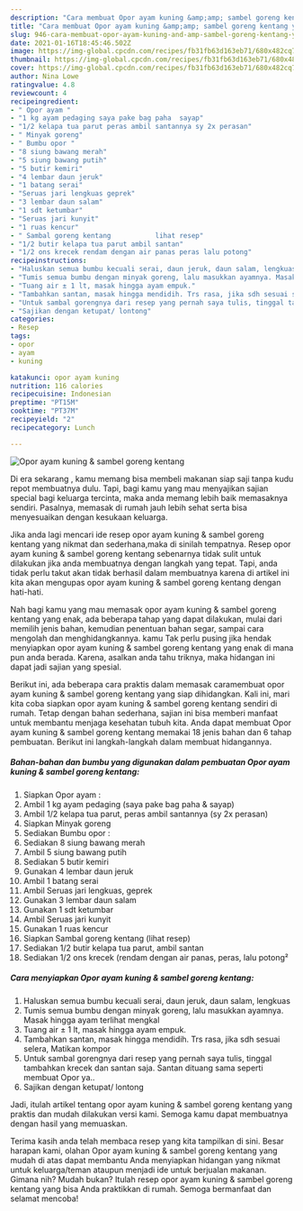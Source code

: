 ```yaml
---
description: "Cara membuat Opor ayam kuning &amp;amp; sambel goreng kentang yang enak dan Mudah Dibuat"
title: "Cara membuat Opor ayam kuning &amp;amp; sambel goreng kentang yang enak dan Mudah Dibuat"
slug: 946-cara-membuat-opor-ayam-kuning-and-amp-sambel-goreng-kentang-yang-enak-dan-mudah-dibuat
date: 2021-01-16T18:45:46.502Z
image: https://img-global.cpcdn.com/recipes/fb31fb63d163eb71/680x482cq70/opor-ayam-kuning-sambel-goreng-kentang-foto-resep-utama.jpg
thumbnail: https://img-global.cpcdn.com/recipes/fb31fb63d163eb71/680x482cq70/opor-ayam-kuning-sambel-goreng-kentang-foto-resep-utama.jpg
cover: https://img-global.cpcdn.com/recipes/fb31fb63d163eb71/680x482cq70/opor-ayam-kuning-sambel-goreng-kentang-foto-resep-utama.jpg
author: Nina Lowe
ratingvalue: 4.8
reviewcount: 4
recipeingredient:
- " Opor ayam "
- "1 kg ayam pedaging saya pake bag paha  sayap"
- "1/2 kelapa tua parut peras ambil santannya sy 2x perasan"
- " Minyak goreng"
- " Bumbu opor "
- "8 siung bawang merah"
- "5 siung bawang putih"
- "5 butir kemiri"
- "4 lembar daun jeruk"
- "1 batang serai"
- "Seruas jari lengkuas geprek"
- "3 lembar daun salam"
- "1 sdt ketumbar"
- "Seruas jari kunyit"
- "1 ruas kencur"
- " Sambal goreng kentang           lihat resep"
- "1/2 butir kelapa tua parut ambil santan"
- "1/2 ons krecek rendam dengan air panas peras lalu potong"
recipeinstructions:
- "Haluskan semua bumbu kecuali serai, daun jeruk, daun salam, lengkuas"
- "Tumis semua bumbu dengan minyak goreng, lalu masukkan ayamnya. Masak hingga ayam terlihat mengkal"
- "Tuang air ± 1 lt, masak hingga ayam empuk."
- "Tambahkan santan, masak hingga mendidih. Trs rasa, jika sdh sesuai selera, Matikan kompor"
- "Untuk sambal gorengnya dari resep yang pernah saya tulis, tinggal tambahkan krecek dan santan saja. Santan dituang sama seperti membuat Opor ya.."
- "Sajikan dengan ketupat/ lontong"
categories:
- Resep
tags:
- opor
- ayam
- kuning

katakunci: opor ayam kuning 
nutrition: 116 calories
recipecuisine: Indonesian
preptime: "PT15M"
cooktime: "PT37M"
recipeyield: "2"
recipecategory: Lunch

---
```



![Opor ayam kuning &amp; sambel goreng kentang](https://img-global.cpcdn.com/recipes/fb31fb63d163eb71/680x482cq70/opor-ayam-kuning-sambel-goreng-kentang-foto-resep-utama.jpg)

Di era  sekarang , kamu memang bisa membeli makanan siap saji tanpa kudu repot membuatnya dulu. Tapi, bagi kamu yang mau menyajikan sajian special bagi keluarga tercinta, maka anda memang lebih baik memasaknya sendiri. Pasalnya, memasak di rumah jauh lebih sehat serta bisa menyesuaikan dengan kesukaan keluarga.

Jika anda lagi mencari ide resep opor ayam kuning &amp; sambel goreng kentang yang nikmat dan sederhana,maka di sinilah tempatnya. Resep opor ayam kuning &amp; sambel goreng kentang  sebenarnya tidak sulit untuk dilakukan jika anda membuatnya dengan langkah yang tepat. Tapi, anda tidak perlu takut akan tidak berhasil dalam membuatnya 
karena di artikel ini kita akan mengupas opor ayam kuning &amp; sambel goreng kentang dengan hati-hati.  



Nah bagi kamu yang mau memasak opor ayam kuning &amp; sambel goreng kentang yang enak, ada beberapa tahap yang dapat dilakukan, mulai dari memilih jenis bahan, kemudian penentuan bahan segar, sampai cara mengolah dan menghidangkannya. kamu Tak perlu pusing jika hendak menyiapkan opor ayam kuning &amp; sambel goreng kentang yang enak di mana pun anda berada. Karena, asalkan anda  tahu triknya, maka hidangan ini dapat jadi sajian yang spesial.

Berikut ini, ada beberapa cara praktis  dalam memasak caramembuat opor ayam kuning &amp; sambel goreng kentang yang siap dihidangkan. Kali ini, mari kita coba siapkan opor ayam kuning &amp; sambel goreng kentang sendiri di rumah. Tetap dengan bahan sederhana, sajian ini bisa memberi manfaat untuk membantu menjaga kesehatan tubuh kita. Anda dapat membuat Opor ayam kuning &amp; sambel goreng kentang memakai 18 jenis bahan dan 6 tahap pembuatan. Berikut ini langkah-langkah dalam membuat hidangannya.

<!--inarticleads1-->

##### Bahan-bahan dan bumbu yang digunakan dalam pembuatan Opor ayam kuning &amp; sambel goreng kentang:

1. Siapkan  Opor ayam :
1. Ambil 1 kg ayam pedaging (saya pake bag paha &amp; sayap)
1. Ambil 1/2 kelapa tua parut, peras ambil santannya (sy 2x perasan)
1. Siapkan  Minyak goreng
1. Sediakan  Bumbu opor :
1. Sediakan 8 siung bawang merah
1. Ambil 5 siung bawang putih
1. Sediakan 5 butir kemiri
1. Gunakan 4 lembar daun jeruk
1. Ambil 1 batang serai
1. Ambil Seruas jari lengkuas, geprek
1. Gunakan 3 lembar daun salam
1. Gunakan 1 sdt ketumbar
1. Ambil Seruas jari kunyit
1. Gunakan 1 ruas kencur
1. Siapkan  Sambal goreng kentang           (lihat resep)
1. Sediakan 1/2 butir kelapa tua parut, ambil santan
1. Sediakan 1/2 ons krecek (rendam dengan air panas, peras, lalu potong²




<!--inarticleads2-->

##### Cara menyiapkan Opor ayam kuning &amp; sambel goreng kentang:

1. Haluskan semua bumbu kecuali serai, daun jeruk, daun salam, lengkuas
1. Tumis semua bumbu dengan minyak goreng, lalu masukkan ayamnya. Masak hingga ayam terlihat mengkal
1. Tuang air ± 1 lt, masak hingga ayam empuk.
1. Tambahkan santan, masak hingga mendidih. Trs rasa, jika sdh sesuai selera, Matikan kompor
1. Untuk sambal gorengnya dari resep yang pernah saya tulis, tinggal tambahkan krecek dan santan saja. Santan dituang sama seperti membuat Opor ya..
1. Sajikan dengan ketupat/ lontong




Jadi, itulah artikel tentang  opor ayam kuning &amp; sambel goreng kentang  yang praktis dan mudah dilakukan versi kami. Semoga kamu dapat membuatnya dengan hasil yang memuaskan. 

Terima kasih anda telah membaca resep yang kita tampilkan di sini. Besar harapan kami, olahan  Opor ayam kuning &amp; sambel goreng kentang yang mudah di atas dapat membantu Anda menyiapkan hidangan yang nikmat untuk keluarga/teman ataupun menjadi ide untuk berjualan makanan. Gimana nih? Mudah bukan? Itulah resep opor ayam kuning &amp; sambel goreng kentang yang bisa Anda praktikkan di rumah. Semoga bermanfaat dan selamat mencoba!

